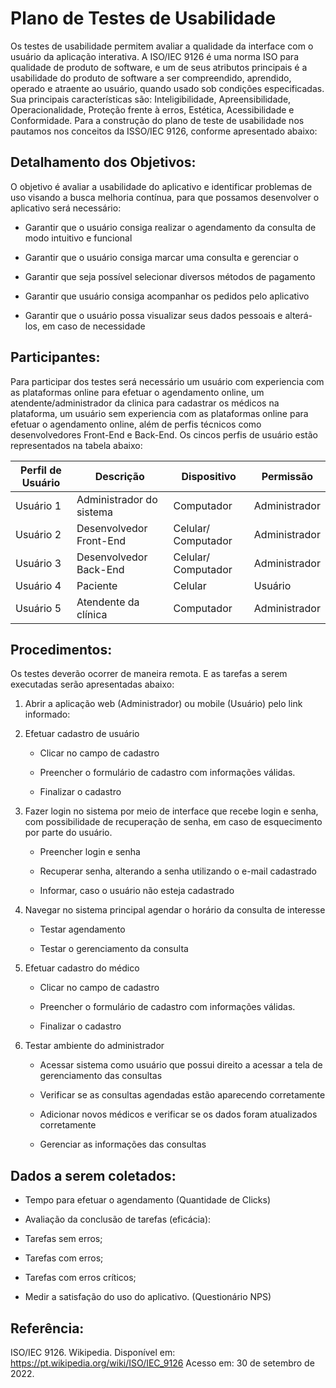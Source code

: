 # Plano de Testes de Usabilidade 

Os testes de usabilidade permitem avaliar a qualidade da interface com o usuário da aplicação interativa. A ISO/IEC 9126 é uma norma ISO para qualidade de produto de software, e um de seus atributos principais é a usabilidade do produto de software a ser compreendido, aprendido, operado e atraente ao usuário, quando usado sob condições especificadas. Sua principais características são: Inteligibilidade, Apreensibilidade, Operacionalidade, Proteção frente à erros, Estética, Acessibilidade e Conformidade. Para a construção do plano de teste de usabilidade nos pautamos nos conceitos da ISSO/IEC 9126, conforme apresentado abaixo: 

   

## Detalhamento dos Objetivos: 

O objetivo é avaliar a usabilidade do aplicativo e identificar problemas de uso visando a busca melhoria contínua, para que possamos desenvolver o aplicativo será necessário: 

  * Garantir que o usuário consiga realizar o agendamento da consulta de modo intuitivo e funcional 

  * Garantir que o usuário consiga marcar uma consulta e gerenciar o  

  * Garantir que seja possível selecionar diversos métodos de pagamento 

  * Garantir que usuário consiga acompanhar os pedidos pelo aplicativo 

  * Garantir que o usuário possa visualizar seus dados pessoais e alterá-los, em caso de necessidade 

   

## Participantes: 

Para participar dos testes será necessário um usuário com experiencia com as plataformas online para efetuar o agendamento online, um atendente/administrador da clinica para cadastrar os médicos na plataforma, um usuário sem experiencia com as plataformas online para efetuar o agendamento online, além de perfis técnicos como desenvolvedores Front-End e Back-End. Os cincos perfis de usuário estão representados na tabela abaixo: 

  
|Perfil de Usuário | Descrição | Dispositivo | Permissão| 
|------------------|-----------|-------------|----------| 
|Usuário 1 | Administrador do sistema | Computador          | Administrador   | 
|Usuário 2 | Desenvolvedor Front-End  |	Celular/ Computador |	Administrador | 
|Usuário 3 | Desenvolvedor Back-End   |	Celular/ Computador |	Administrador | 
|Usuário 4 | Paciente                 |	Celular             |	Usuário       | 
|Usuário 5 | Atendente da clínica     |	Computador          | Administrador   | 

   

## Procedimentos: 

Os testes deverão ocorrer de maneira remota. E as tarefas a serem executadas serão apresentadas abaixo: 


1.	Abrir a aplicação web (Administrador) ou mobile (Usuário) pelo link informado:

2.	Efetuar cadastro de usuário 

	* Clicar no campo de cadastro 

	* Preencher o formulário de cadastro com informações válidas. 

	* Finalizar o cadastro 

3.	Fazer login no sistema por meio de interface que recebe login e senha, com possibilidade de recuperação de senha, em caso de esquecimento por parte do usuário. 

	* Preencher login e senha 

	* Recuperar senha, alterando a senha utilizando o e-mail cadastrado 

	* Informar, caso o usuário não esteja cadastrado 

4.	Navegar no sistema principal agendar o horário da consulta de interesse 

	* Testar agendamento 

	* Testar o gerenciamento da consulta 

5.	Efetuar cadastro do médico

	* Clicar no campo de cadastro 

	* Preencher o formulário de cadastro com informações válidas. 

	* Finalizar o cadastro  

6.	Testar ambiente do administrador 

	* Acessar sistema como usuário que possui direito a acessar a tela de gerenciamento das consultas 

	* Verificar se as consultas agendadas estão aparecendo corretamente 

	* Adicionar novos médicos e verificar se os dados foram atualizados corretamente 

	* Gerenciar as informações das consultas 


  
## Dados a serem coletados: 

* Tempo para efetuar o agendamento (Quantidade de Clicks) 

* Avaliação da conclusão de tarefas (eficácia): 

* Tarefas sem erros; 

* Tarefas com erros; 

* Tarefas com erros críticos;

* Medir a satisfação do uso do aplicativo. (Questionário NPS)

  
## Referência: 

ISO/IEC 9126. Wikipedia. Disponível em: https://pt.wikipedia.org/wiki/ISO/IEC_9126 Acesso em: 30 de setembro de 2022. 
